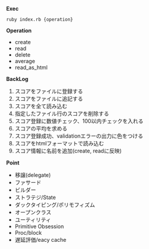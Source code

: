 **Exec**
```
ruby index.rb {operation}
```

**Operation**
- create 
- read
- delete
- average
- read_as_html

**BackLog**
1. スコアをファイルに登録する
2. スコアをファイルに追記する
3. スコアを全て読み込む
4. 指定したファイル行のスコアを削除する
5. スコア登録に数値チェック、100以内チェックを入れる
6. スコアの平均を求める
7. スコア登録成功、validationエラーの出力に色をつける
8. スコアをhtmlフォーマットで読み込む
9. スコア情報に名前を追加(create, readに反映)

**Point**
- 移譲(delegate)
- ファサード
- ビルダー
- ストラテジ/State
- ダックタイピング/ポリモフィズム
- オープンクラス
- ユーティリティ
- Primitive Obsession
- Proc/block
- 遅延評価/eacy cache